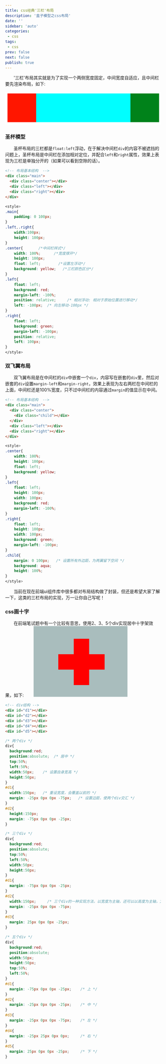 ```yaml
---
title: css经典'三栏'布局
description: '盒子模型之css布局'
date: ''
sidebar: 'auto'
categories: 
 - css
tags: 
 - css
prev: false
next: false
publish: true
---
```


&nbsp;&nbsp;&nbsp;&nbsp;&nbsp;&nbsp;&nbsp;'三栏'布局其实就是为了实现一个两侧宽度固定，中间宽度自适应，且中间栏要先渲染布局，如下:  
&nbsp;&nbsp;&nbsp;&nbsp;&nbsp;&nbsp;&nbsp;!['三栏'布局](../imgs/css/three.png)   

### 圣杯模型
&nbsp;&nbsp;&nbsp;&nbsp;&nbsp;&nbsp;&nbsp;圣杯布局的三栏都是`float:left`浮动，在于解决中间栏`div`的内容不被遮挡的问题上，圣杯布局是中间栏在添加相对定位，并配合`left`和`right`属性，效果上表现为三栏是单独分开的（如果可以看到空隙的话）。
```html
<!-- 布局基本结构  -->
<div class="main">
  <div class="center"></div>
  <div class="left"></div>
  <div class="right"></div>
</div>
```
```css
<style>
.main{
    padding: 0 100px;
}
.left,.right{
    width:100px;
    height: 100px;
}
.center{       /*中间栏样式*/
    width: 100%;      /*宽度撑开*/
    height: 100px; 
    float: left;        /*设置左浮动*/
    background: yellow;   /*三栏颜色区分*/
} 
.left{
    float: left;
    background: red;
    margin-left: -100%;   
    position: relative;     /* 相对浮动: 相对于原始位置进行移动*/
    left: -100px;  /* 向左移动-100px */
}
.right{
    float: left;
    background: green;
    margin-left: -100px;
    position: relative;
    left: 100px;
}
</style>
```

### 双飞翼布局
&nbsp;&nbsp;&nbsp;&nbsp;&nbsp;&nbsp;&nbsp;双飞翼布局是在中间栏的`div`中嵌套一个`div`，内容写在嵌套的`div`里，然后对嵌套的`div`设置`margin-left`和`margin-right`，效果上表现为左右两栏在中间栏的上面，中间栏还是100%宽度，只不过中间栏的内容通过`margin`的值显示在中间。 
```html
<!-- 布局基本结构  -->
<div class="main">
  <div class="center">
    <div class="child"></div>
  </div>
  <div class="left"></div>
  <div class="right"></div>
</div>
``` 
```css
<style>
.center{       
    width: 100%;      
    height: 100px; 
    float: left;        
    background: yellow;   
} 
.left{
    float: left;  
    height: 100px;
    width: 100px;
    background: red;
    margin-left: -100%;   
}
.right{
    float: left;
    height: 100px;
    width: 100px;
    background: green;
    margin-left: -100px;
}
.child{
    margin: 0 100px;   /* 设置所有外边距，为两翼留下空间 */ 
    background: aqua; 
    height: 100%;
}
</style>
```
&nbsp;&nbsp;&nbsp;&nbsp;&nbsp;&nbsp;&nbsp;当前在现在前端ui组件库中很多都对布局结构做了封装，但还是希望大家了解一下，这类的三栏布局的实现，万一让你自己写呢！

### css画十字
&nbsp;&nbsp;&nbsp;&nbsp;&nbsp;&nbsp;&nbsp;在前端笔试题中有一个比较有意思，使用2、3、5个div实现居中十字架效果，如下:
&nbsp;&nbsp;&nbsp;&nbsp;&nbsp;&nbsp;&nbsp;![css画十字](../imgs/css/shi.png)  
```html
<!-- div结构 -->
<div id="d1"></div>  
<div id="d2"></div>
<div id="d3"></div>  
<div id="d4"></div>
<div id="d5"></div>  
```
```css
/* 两个div */
div{  
  background:red;   
  position:absolute;  /* 居中 */
  top:50%;     
  left:50%;  
  width:50px;    /* 设置自身宽高 */
  height:50px;  
}  
#d1{  
  width:150px;   /* 重设宽度，会覆盖以前的 */
  margin: -25px 0px 0px -75px;   /* 设置边距，使两个div交汇 */
}  
#d2{  
  height:150px;  
  margin: -75px 0px 0px -25px;  
} 
```
```css
/* 三个div */
div{  
  background:red;   
  position:absolute;  
  top:50%;  
  left:50%;  
  width:50px;  
  height:50px;  
}  
#d1{  
  margin: -75px 0px 0px -25px;  
}  
#d2{  
  width:150px;     /* 三个div的一种实现方法，以宽度为主轴，还可以以高度为主轴，方法类似 */
  margin: -25px 0px 0px -75px;  
}  
#d3{  
  margin: 25px 0px 0px -25px;  
} 
```
```css
/* 五个div */
div{  
  background:red;   
  position:absolute;  
  width:50px;  
  height:50px;  
  top:50%;  
  left:50%;  
}  
#d1{  
  margin: -75px 0px 0px -25px;    /* 上 */ 
}  
#d2{  
  margin: -25px 0px 0px -25px;    /* 中 */ 
}  
#d3{  
  margin: -25px 0px 0px -75px;    /* 左 */
}  
#d4{  
  margin: -25px 25px 0px 0px;     /* 右 */
}  
#d5{  
  margin: 25px 0px 0px -25px;     /* 下 */
}  
```












